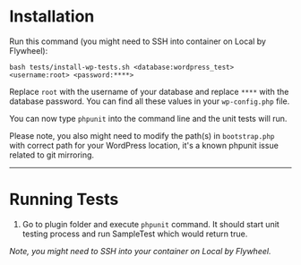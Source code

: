 # Installation

Run this command (you might need to SSH into container on Local by Flywheel):

`bash tests/install-wp-tests.sh <database:wordpress_test> <username:root> <password:****>`

Replace `root` with the username of your database and replace `****` with the database password.
You can find all these values in your `wp-config.php` file.

You can now type `phpunit` into the command line and the unit tests will run.

Please note, you also might need to modify the path(s) in
`bootstrap.php` with correct path for your WordPress location, it's a known
phpunit issue related to git mirroring.

_______________________

# Running Tests

1. Go to plugin folder and execute `phpunit` command. It should start unit testing process and run SampleTest which would return true.

_Note, you might need to SSH into your container on Local by Flywheel._
